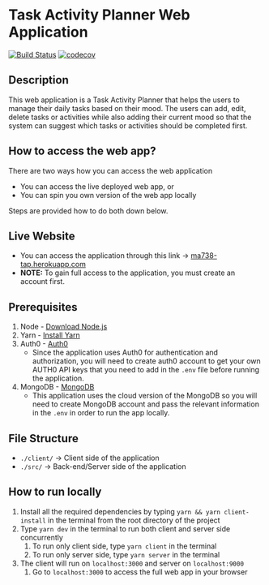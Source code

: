 # Task Activity Planner Web Application

[![Build Status](https://travis-ci.com/MAstrauskas/tap-web-app.svg?token=tnxttyznrk7mkbWTqrux&branch=master)](https://travis-ci.com/MAstrauskas/tap-web-app)
[![codecov](https://codecov.io/gh/MAstrauskas/tap-web-app/branch/master/graph/badge.svg?token=DI9LRJO5RB)](https://codecov.io/gh/MAstrauskas/tap-web-app)

## Description

This web application is a Task Activity Planner that helps the users to manage their daily tasks based on their mood. The users can add, edit, delete tasks or activities while also adding their current mood so that the system can suggest which tasks or activities should be completed first.

## How to access the web app?

There are two ways how you can access the web application
- You can access the live deployed web app, or
- You can spin you own version of the web app locally

Steps are provided how to do both down below.

## Live Website

- You can access the application through this link -> [ma738-tap.herokuapp.com](https://ma738-tap.herokuapp.com)
- **NOTE:** To gain full access to the application, you must create an account first.

## Prerequisites

1. Node - [Download Node.js](https://nodejs.org/en/download/)
2. Yarn - [Install Yarn](https://yarnpkg.com/lang/en/docs/install/#mac-stable)
3. Auth0 - [Auth0](https://auth0.com)
   * Since the application uses Auth0 for authentication and authorization, you will need to create auth0 account to get your own AUTH0 API keys that you need to add in the `.env` file before running the application.
4. MongoDB - [MongoDB](https://mongodb.com) 
   * This application uses the cloud version of the MongoDB so you will need to create MongoDB account and pass the relevant information in the `.env` in order to run the app locally.


## File Structure

- `./client/` -> Client side of the application
- `./src/` -> Back-end/Server side of the application

## How to run locally

1. Install all the required dependencies by typing `yarn && yarn client-install` in the terminal from the root directory of the project
2. Type `yarn dev` in the terminal to run both client and server side concurrently
   1. To run only client side, type `yarn client` in the terminal
   2. To run only server side, type `yarn server` in the terminal
3. The client will run on `localhost:3000` and server on `localhost:9000`
   1. Go to `localhost:3000` to access the full web app in your browser
